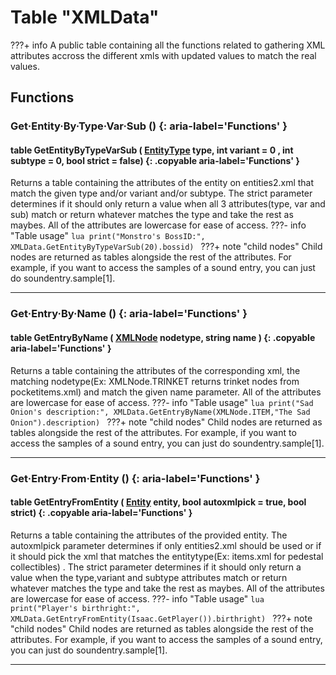 # Table "XMLData"

???+ info
    A public table containing all the functions related to gathering XML attributes accross the different xmls with updated values to match the real values.
        
## Functions

### Get·Entity·By·Type·Var·Sub () {: aria-label='Functions' }
#### table GetEntityByTypeVarSub ( [EntityType](https://wofsauge.github.io/IsaacDocs/rep/enums/EntityType.html) type, int variant = 0 , int subtype = 0, bool strict = false) {: .copyable aria-label='Functions' }
Returns a table containing the attributes of the entity on entities2.xml that match the given type and/or variant and/or subtype. The strict parameter determines if it should only return a value when all 3 attributes(type, var and sub) match or return whatever matches the type and take the rest as maybes. All of the attributes are lowercase for ease of access.
???- info "Table usage"
	```lua
	print("Monstro's BossID:", XMLData.GetEntityByTypeVarSub(20).bossid)
	```
???+ note "child nodes"
    Child nodes are returned as tables alongside the rest of the attributes. For example, if you want to access the samples of a sound entry, you can just do soundentry.sample[1].
___

### Get·Entry·By·Name () {: aria-label='Functions' }
#### table GetEntryByName ( [XMLNode](enums/XMLNode.md) nodetype, string name ) {: .copyable aria-label='Functions' }
Returns a table containing the attributes of the corresponding xml, the matching nodetype(Ex: XMLNode.TRINKET returns trinket nodes from pocketitems.xml) and match the given name parameter. All of the attributes are lowercase for ease of access.
???- info "Table usage"
	```lua
	print("Sad Onion's description:", XMLData.GetEntryByName(XMLNode.ITEM,"The Sad Onion").description)
	```
???+ note "child nodes"
    Child nodes are returned as tables alongside the rest of the attributes. For example, if you want to access the samples of a sound entry, you can just do soundentry.sample[1].
___

### Get·Entry·From·Entity () {: aria-label='Functions' }
#### table GetEntryFromEntity ( [Entity](Entity.md) entity, bool autoxmlpick = true, bool strict) {: .copyable aria-label='Functions' }
Returns a table containing the attributes of the provided entity. The autoxmlpick parameter determines if only entities2.xml should be used or if it should pick the xml that matches the entitytype(Ex: items.xml for pedestal collectibles) . The strict parameter determines if it should only return a value when the type,variant and subtype attributes match or return whatever matches the type and take the rest as maybes. All of the attributes are lowercase for ease of access.
???- info "Table usage"
	```lua
	print("Player's birthright:", XMLData.GetEntryFromEntity(Isaac.GetPlayer()).birthright)
	```
???+ note "child nodes"
    Child nodes are returned as tables alongside the rest of the attributes. For example, if you want to access the samples of a sound entry, you can just do soundentry.sample[1].
___




